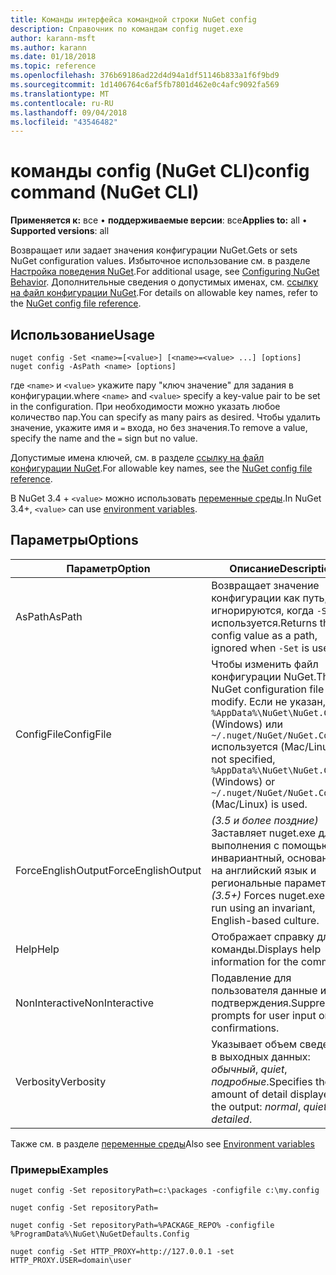 ```yaml
---
title: Команды интерфейса командной строки NuGet config
description: Справочник по командам config nuget.exe
author: karann-msft
ms.author: karann
ms.date: 01/18/2018
ms.topic: reference
ms.openlocfilehash: 376b69186ad22d4d94a1df51146b833a1f6f9bd9
ms.sourcegitcommit: 1d1406764c6af5fb7801d462e0c4afc9092fa569
ms.translationtype: MT
ms.contentlocale: ru-RU
ms.lasthandoff: 09/04/2018
ms.locfileid: "43546482"
---
```

# <a name="config-command-nuget-cli"></a><span data-ttu-id="9f610-103">команды config (NuGet CLI)</span><span class="sxs-lookup"><span data-stu-id="9f610-103">config command (NuGet CLI)</span></span>

<span data-ttu-id="9f610-104">**Применяется к:** все &bullet; **поддерживаемые версии**: все</span><span class="sxs-lookup"><span data-stu-id="9f610-104">**Applies to:** all &bullet; **Supported versions**: all</span></span>

<span data-ttu-id="9f610-105">Возвращает или задает значения конфигурации NuGet.</span><span class="sxs-lookup"><span data-stu-id="9f610-105">Gets or sets NuGet configuration values.</span></span> <span data-ttu-id="9f610-106">Избыточное использование см. в разделе [Настройка поведения NuGet](../consume-packages/configuring-nuget-behavior.md).</span><span class="sxs-lookup"><span data-stu-id="9f610-106">For additional usage, see [Configuring NuGet Behavior](../consume-packages/configuring-nuget-behavior.md).</span></span> <span data-ttu-id="9f610-107">Дополнительные сведения о допустимых именах, см. [ссылку на файл конфигурации NuGet](../reference/nuget-config-file.md).</span><span class="sxs-lookup"><span data-stu-id="9f610-107">For details on allowable key names, refer to the [NuGet config file reference](../reference/nuget-config-file.md).</span></span>

## <a name="usage"></a><span data-ttu-id="9f610-108">Использование</span><span class="sxs-lookup"><span data-stu-id="9f610-108">Usage</span></span>

```cli
nuget config -Set <name>=[<value>] [<name>=<value> ...] [options]
nuget config -AsPath <name> [options]
```

<span data-ttu-id="9f610-109">где `<name>` и `<value>` укажите пару "ключ значение" для задания в конфигурации.</span><span class="sxs-lookup"><span data-stu-id="9f610-109">where `<name>` and `<value>` specify a key-value pair to be set in the configuration.</span></span> <span data-ttu-id="9f610-110">При необходимости можно указать любое количество пар.</span><span class="sxs-lookup"><span data-stu-id="9f610-110">You can specify as many pairs as desired.</span></span> <span data-ttu-id="9f610-111">Чтобы удалить значение, укажите имя и `=` входа, но без значения.</span><span class="sxs-lookup"><span data-stu-id="9f610-111">To remove a value, specify the name and the `=` sign but no value.</span></span>

<span data-ttu-id="9f610-112">Допустимые имена ключей, см. в разделе [ссылку на файл конфигурации NuGet](../reference/nuget-config-file.md).</span><span class="sxs-lookup"><span data-stu-id="9f610-112">For allowable key names, see the [NuGet config file reference](../reference/nuget-config-file.md).</span></span>

<span data-ttu-id="9f610-113">В NuGet 3.4 + `<value>` можно использовать [переменные среды](cli-ref-environment-variables.md).</span><span class="sxs-lookup"><span data-stu-id="9f610-113">In NuGet 3.4+, `<value>` can use [environment variables](cli-ref-environment-variables.md).</span></span>

## <a name="options"></a><span data-ttu-id="9f610-114">Параметры</span><span class="sxs-lookup"><span data-stu-id="9f610-114">Options</span></span>

| <span data-ttu-id="9f610-115">Параметр</span><span class="sxs-lookup"><span data-stu-id="9f610-115">Option</span></span> | <span data-ttu-id="9f610-116">Описание</span><span class="sxs-lookup"><span data-stu-id="9f610-116">Description</span></span> |
| --- | --- |
| <span data-ttu-id="9f610-117">AsPath</span><span class="sxs-lookup"><span data-stu-id="9f610-117">AsPath</span></span> | <span data-ttu-id="9f610-118">Возвращает значение конфигурации как путь, игнорируются, когда `-Set` используется.</span><span class="sxs-lookup"><span data-stu-id="9f610-118">Returns the config value as a path, ignored when `-Set` is used.</span></span> |
| <span data-ttu-id="9f610-119">ConfigFile</span><span class="sxs-lookup"><span data-stu-id="9f610-119">ConfigFile</span></span> | <span data-ttu-id="9f610-120">Чтобы изменить файл конфигурации NuGet.</span><span class="sxs-lookup"><span data-stu-id="9f610-120">The NuGet configuration file to modify.</span></span> <span data-ttu-id="9f610-121">Если не указан, `%AppData%\NuGet\NuGet.Config` (Windows) или `~/.nuget/NuGet/NuGet.Config` используется (Mac/Linux).</span><span class="sxs-lookup"><span data-stu-id="9f610-121">If not specified, `%AppData%\NuGet\NuGet.Config` (Windows) or `~/.nuget/NuGet/NuGet.Config` (Mac/Linux) is used.</span></span>|
| <span data-ttu-id="9f610-122">ForceEnglishOutput</span><span class="sxs-lookup"><span data-stu-id="9f610-122">ForceEnglishOutput</span></span> | <span data-ttu-id="9f610-123">*(3.5 и более поздние)*  Заставляет nuget.exe для выполнения с помощью инвариантный, основанное на английский язык и региональные параметры.</span><span class="sxs-lookup"><span data-stu-id="9f610-123">*(3.5+)* Forces nuget.exe to run using an invariant, English-based culture.</span></span> |
| <span data-ttu-id="9f610-124">Help</span><span class="sxs-lookup"><span data-stu-id="9f610-124">Help</span></span> | <span data-ttu-id="9f610-125">Отображает справку для команды.</span><span class="sxs-lookup"><span data-stu-id="9f610-125">Displays help information for the command.</span></span> |
| <span data-ttu-id="9f610-126">NonInteractive</span><span class="sxs-lookup"><span data-stu-id="9f610-126">NonInteractive</span></span> | <span data-ttu-id="9f610-127">Подавление для пользователя данные или подтверждения.</span><span class="sxs-lookup"><span data-stu-id="9f610-127">Suppresses prompts for user input or confirmations.</span></span> |
| <span data-ttu-id="9f610-128">Verbosity</span><span class="sxs-lookup"><span data-stu-id="9f610-128">Verbosity</span></span> | <span data-ttu-id="9f610-129">Указывает объем сведений, в выходных данных: *обычный*, *quiet*, *подробные*.</span><span class="sxs-lookup"><span data-stu-id="9f610-129">Specifies the amount of detail displayed in the output: *normal*, *quiet*, *detailed*.</span></span> |

<span data-ttu-id="9f610-130">Также см. в разделе [переменные среды](cli-ref-environment-variables.md)</span><span class="sxs-lookup"><span data-stu-id="9f610-130">Also see [Environment variables](cli-ref-environment-variables.md)</span></span>

### <a name="examples"></a><span data-ttu-id="9f610-131">Примеры</span><span class="sxs-lookup"><span data-stu-id="9f610-131">Examples</span></span>

```cli
nuget config -Set repositoryPath=c:\packages -configfile c:\my.config

nuget config -Set repositoryPath=

nuget config -Set repositoryPath=%PACKAGE_REPO% -configfile %ProgramData%\NuGet\NuGetDefaults.Config

nuget config -Set HTTP_PROXY=http://127.0.0.1 -set HTTP_PROXY.USER=domain\user
```
